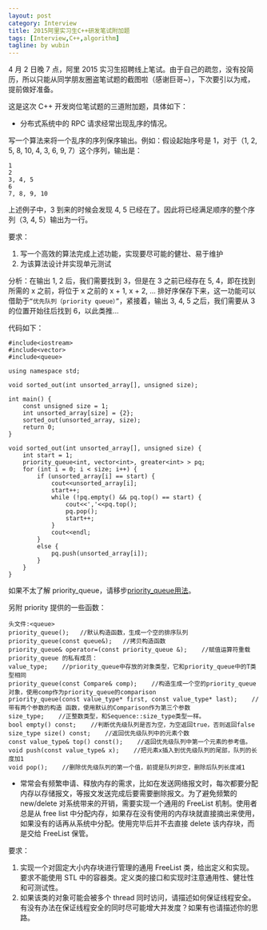 ```yaml
---
layout: post
category: Interview
title: 2015阿里实习生C++研发笔试附加题
tags: [Interview,C++,algorithm]
tagline: by wubin
---
```


4 月 2 日晚 7 点，阿里 2015 实习生招聘线上笔试。由于自己的疏忽，没有投简历，所以只能从同学朋友圈盗笔试题的截图啦（感谢巨哥~），下次要引以为戒，提前做好准备。

这是这次 C++ 开发岗位笔试题的三道附加题，具体如下：

<!--more-->

* 分布式系统中的 RPC 请求经常出现乱序的情况。

写一个算法来将一个乱序的序列保序输出。例如：假设起始序号是 1，对于（1, 2, 5, 8, 10, 4, 3, 6, 9, 7）这个序列，输出是：

    1
    2
    3, 4, 5
    6
    7, 8, 9, 10

上述例子中，3 到来的时候会发现 4, 5 已经在了。因此将已经满足顺序的整个序列（3, 4, 5）输出为一行。

要求：

1. 写一个高效的算法完成上述功能，实现要尽可能的健壮、易于维护
2. 为该算法设计并实现单元测试

分析：在输出 1, 2 后，我们需要找到 3，但是在 3 之前已经存在 5, 4，即在找到所需的 x 之前，将位于 x 之前的 x + 1, x + 2, ... 排好序保存下来，这一功能可以借助于`“优先队列（priority queue）”`，紧接着，输出 3, 4, 5 之后，我们需要从 3 的位置开始往后找到 6，以此类推...

代码如下：

    #include<iostream>
    #include<vector>
    #include<queue>

    using namespace std;

    void sorted_out(int unsorted_array[], unsigned size);

    int main() {
        const unsigned size = 1;
        int unsorted_array[size] = {2};
        sorted_out(unsorted_array, size);
        return 0;
    }

    void sorted_out(int unsorted_array[], unsigned size) {
        int start = 1;
        priority_queue<int, vector<int>, greater<int> > pq;
        for (int i = 0; i < size; i++) {
            if (unsorted_array[i] == start) {
                cout<<unsorted_array[i];
                start++;
                while (!pq.empty() && pq.top() == start) {
                    cout<<','<<pq.top();
                    pq.pop();
                    start++;
                }
                cout<<endl;
            }
            else {
                pq.push(unsorted_array[i]);
            }
        }
    }

如果不太了解 priority_queue，请移步[priority_queue用法](http://blog.chinaunix.net/uid-533684-id-2100009.html)。

另附 priority 提供的一些函数：

    头文件:<queue>
    priority_queue();   //默认构造函数，生成一个空的排序队列
    priority_queue(const queue&);   //拷贝构造函数
    priority_queue& operator=(const priority_queue &);    //赋值运算符重载
    priority_queue 的私有成员：
    value_type;    //priority_queue中存放的对象类型，它和priority_queue中的T类型相同
    priority_queue(const Compare& comp);    //构造生成一个空的priority_queue对象，使用comp作为priority_queue的comparison
    priority_queue(const value_type* first, const value_type* last);    //带有两个参数的构造 函数，使用默认的Comparison作为第三个参数
    size_type;    //正整数类型，和Sequence::size_type类型一样。
    bool empty() const;    //判断优先级队列是否为空，为空返回true，否则返回false
    size_type size() const;    //返回优先级队列中的元素个数
    const value_type& top() const();    //返回优先级队列中第一个元素的参考值。
    void push(const value_type& x);    //把元素x插入到优先级队列的尾部，队列的长度加1
    void pop();    //删除优先级队列的第一个值，前提是队列非空，删除后队列长度减1



* 常常会有频繁申请、释放内存的需求，比如在发送网络报文时，每次都要分配内存以存储报文，等报文发送完成后要需要删除报文。为了避免频繁的 new/delete 对系统带来的开销，需要实现一个通用的 FreeList 机制。使用者总是从 free list 中分配内存，如果存在没有使用的内存块就直接摘出来使用，如果没有的话再从系统中分配。使用完毕后并不去直接 delete 该内存块，而是交给 FreeList 保管。

要求：

1. 实现一个对固定大小内存块进行管理的通用 FreeList 类，给出定义和实现。要求不能使用 STL 中的容器类。定义类的接口和实现时注意通用性、健壮性和可测试性。
2. 如果该类的对象可能会被多个 thread 同时访问，请描述如何保证线程安全。有没有办法在保证线程安全的同时尽可能增大并发度？如果有也请描述你的思路。


